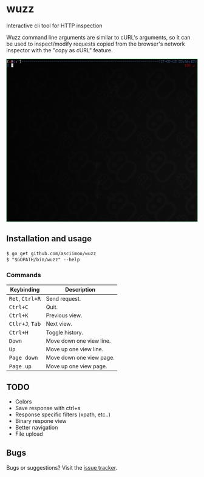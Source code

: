 # wuzz

Interactive cli tool for HTTP inspection

Wuzz command line arguments are similar to cURL's arguments,
so it can be used to inspect/modify requests copied from the
browser's network inspector with the "copy as cURL" feature.

![wuzz screencast](docs/images/screencast.gif)


## Installation and usage

```
$ go get github.com/asciimoo/wuzz
$ "$GOPATH/bin/wuzz" --help
```

### Commands

Keybinding                            | Description
--------------------------------------|------------------------------------------------------------
<kbd>Ret</kbd>, <kbd>Ctrl+R</kbd>     | Send request.
<kbd>Ctrl+C</kbd>                     | Quit.
<kbd>Ctrl+K</kbd>                     | Previous view.
<kbd>Ctlr+J</kbd>, <kbd>Tab</kbd>     | Next view.
<kbd>Ctrl+H</kbd>                     | Toggle history.
<kbd>Down</kbd>                       | Move down one view line.
<kbd>Up</kbd>                         | Move up one view line.
<kbd>Page down</kbd>                  | Move down one view page.
<kbd>Page up</kbd>                    | Move up one view page.

## TODO

* Colors
* Save response with ctrl+s
* Response specific filters (xpath, etc..)
* Binary respone view
* Better navigation
* File upload


## Bugs

Bugs or suggestions? Visit the [issue tracker](https://github.com/asciimoo/wuzz/issues).

